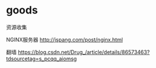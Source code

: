 # goods
资源收集

NGINX服务器
http://jspang.com/post/nginx.html 

翻墙
https://blog.csdn.net/Drug_/article/details/86573463?tdsourcetag=s_pcqq_aiomsg
